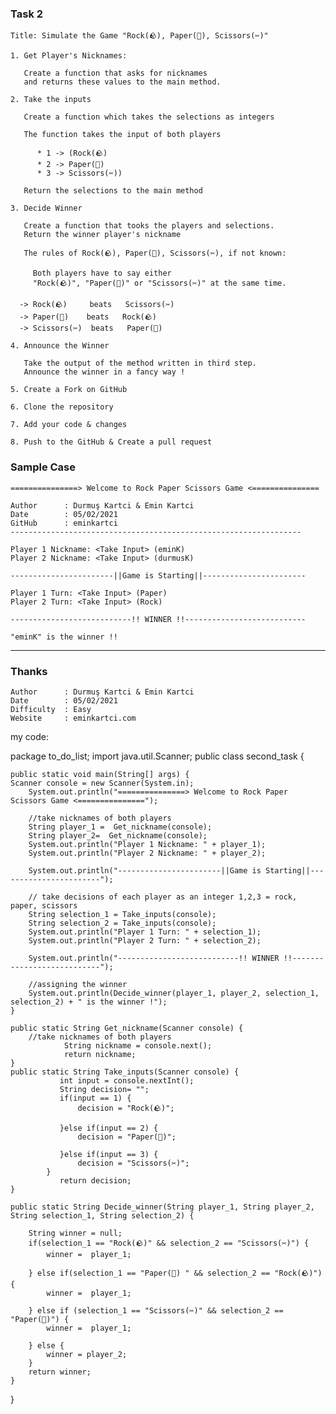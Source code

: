 
### Task 2
```
Title: Simulate the Game "Rock(🪨), Paper(📰), Scissors(️️✂️)"

1. Get Player's Nicknames:

   Create a function that asks for nicknames 
   and returns these values to the main method.

2. Take the inputs
   
   Create a function which takes the selections as integers

   The function takes the input of both players 

      * 1 -> (Rock(🪨)
      * 2 -> Paper(📰)
      * 3 -> Scissors(️️✂️))

   Return the selections to the main method

3. Decide Winner
   
   Create a function that tooks the players and selections.
   Return the winner player's nickname

   The rules of Rock(🪨), Paper(📰), Scissors(️️✂️), if not known:

     Both players have to say either 
     "Rock(🪨)", "Paper(📰)" or "Scissors(️️✂️)" at the same time.

  -> Rock(🪨)     beats   Scissors(️️✂️)
  -> Paper(📰)    beats   Rock(🪨)
  -> Scissors(️️✂️)  beats   Paper(📰)

4. Announce the Winner

   Take the output of the method written in third step.
   Announce the winner in a fancy way !

5. Create a Fork on GitHub

6. Clone the repository

7. Add your code & changes

8. Push to the GitHub & Create a pull request

```
### Sample Case
```
===============> Welcome to Rock Paper Scissors Game <===============

Author      : Durmuş Kartci & Emin Kartci
Date        : 05/02/2021
GitHub      : eminkartci
-----------------------------------------------------------------

Player 1 Nickname: <Take Input> (eminK)
Player 2 Nickname: <Take Input> (durmusK)

-----------------------||Game is Starting||-----------------------

Player 1 Turn: <Take Input> (Paper)
Player 2 Turn: <Take Input> (Rock)

---------------------------!! WINNER !!---------------------------

"eminK" is the winner !!

```
---
### Thanks
```
Author      : Durmuş Kartci & Emin Kartci
Date        : 05/02/2021
Difficulty  : Easy
Website     : eminkartci.com
```
my code:

 package to_do_list;
 import java.util.Scanner;
 public class second_task {
	
	public static void main(String[] args) {
    Scanner console = new Scanner(System.in);
		System.out.println("===============> Welcome to Rock Paper Scissors Game <===============");
		
		//take nicknames of both players
		String player_1 =  Get_nickname(console);
		String player_2=  Get_nickname(console);
		System.out.println("Player 1 Nickname: " + player_1);
		System.out.println("Player 2 Nickname: " + player_2);
		
		System.out.println("-----------------------||Game is Starting||-----------------------");
		
		// take decisions of each player as an integer 1,2,3 = rock, paper, scissors
		String selection_1 = Take_inputs(console);
		String selection_2 = Take_inputs(console);
		System.out.println("Player 1 Turn: " + selection_1);
		System.out.println("Player 2 Turn: " + selection_2);
		
		System.out.println("---------------------------!! WINNER !!---------------------------");
		
		//assigning the winner
		System.out.println(Decide_winner(player_1, player_2, selection_1, selection_2) + " is the winner !");
	}
	
	public static String Get_nickname(Scanner console) {
		//take nicknames of both players
				String nickname = console.next();
				return nickname;
	}
	public static String Take_inputs(Scanner console) {
		       int input = console.nextInt();
		       String decision= ""; 
		       if(input == 1) {
		    	   decision = "Rock(🪨)";
		       
		       }else if(input == 2) {
		    	   decision = "Paper(📰)";
		       
		       }else if(input == 3) {
		    	   decision = "Scissors(️️✂️)";
		    } 
		       return decision;
	}

	public static String Decide_winner(String player_1, String player_2, String selection_1, String selection_2) {
	
		String winner = null;
		if(selection_1 == "Rock(🪨)" && selection_2 == "Scissors(️️✂️)") {
			winner =  player_1;
		
		} else if(selection_1 == "Paper(📰) " && selection_2 == "Rock(🪨)") {
			winner =  player_1;
		
		} else if (selection_1 == "Scissors(️️✂️)" && selection_2 == "Paper(📰)") {
			winner =  player_1;
		
		} else {
			winner = player_2;
		}
		return winner;
	}
}
